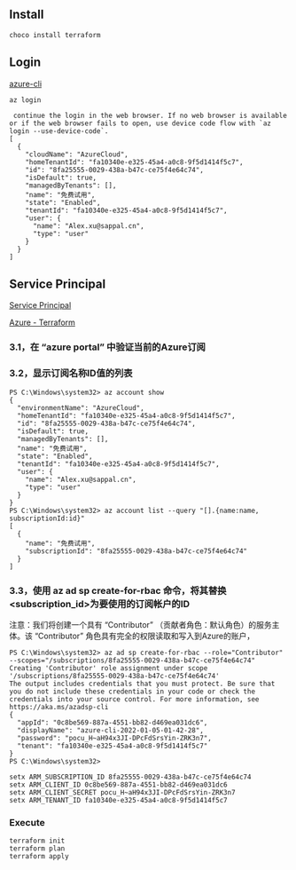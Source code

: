 ## Install
```
choco install terraform
```

## Login

[azure-cli](https://docs.azure.cn/zh-cn/cli/install-azure-cli-windows?view=azure-cli-latest&tabs=azure-cli)

```
az login
```

```shell
 continue the login in the web browser. If no web browser is available or if the web browser fails to open, use device code flow with `az login --use-device-code`.
[
  {
    "cloudName": "AzureCloud",
    "homeTenantId": "fa10340e-e325-45a4-a0c8-9f5d1414f5c7",
    "id": "8fa25555-0029-438a-b47c-ce75f4e64c74",
    "isDefault": true,
    "managedByTenants": [],
    "name": "免费试用",
    "state": "Enabled",
    "tenantId": "fa10340e-e325-45a4-a0c8-9f5d1414f5c7",
    "user": {
      "name": "Alex.xu@sappal.cn",
      "type": "user"
    }
  }
]
```


## Service Principal

[Service Principal](https://www.cnblogs.com/AllenMaster/p/13065643.html)

[Azure - Terraform](https://docs.microsoft.com/zh-cn/azure/developer/terraform/authenticate-to-azure?tabs=bash)

### 3.1，在 “azure portal” 中验证当前的Azure订阅

### 3.2，显示订阅名称ID值的列表
```
PS C:\Windows\system32> az account show
{
  "environmentName": "AzureCloud",
  "homeTenantId": "fa10340e-e325-45a4-a0c8-9f5d1414f5c7",
  "id": "8fa25555-0029-438a-b47c-ce75f4e64c74",
  "isDefault": true,
  "managedByTenants": [],
  "name": "免费试用",
  "state": "Enabled",
  "tenantId": "fa10340e-e325-45a4-a0c8-9f5d1414f5c7",
  "user": {
    "name": "Alex.xu@sappal.cn",
    "type": "user"
  }
}
PS C:\Windows\system32> az account list --query "[].{name:name, subscriptionId:id}"
[
  {
    "name": "免费试用",
    "subscriptionId": "8fa25555-0029-438a-b47c-ce75f4e64c74"
  }
]
```
### 3.3，使用 az ad sp create-for-rbac 命令，将其替换<subscription_id>为要使用的订阅帐户的ID

注意：我们将创建一个具有 “Contributor” （贡献者角色：默认角色）的服务主体。该 “Contributor” 角色具有完全的权限读取和写入到Azure的账户，
```
PS C:\Windows\system32> az ad sp create-for-rbac --role="Contributor" --scopes="/subscriptions/8fa25555-0029-438a-b47c-ce75f4e64c74"
Creating 'Contributor' role assignment under scope '/subscriptions/8fa25555-0029-438a-b47c-ce75f4e64c74'
The output includes credentials that you must protect. Be sure that you do not include these credentials in your code or check the credentials into your source control. For more information, see https://aka.ms/azadsp-cli
{
  "appId": "0c8be569-887a-4551-bb82-d469ea031dc6",
  "displayName": "azure-cli-2022-01-05-01-42-28",
  "password": "pocu_H~aH94x3JI-DPcFdSrsYin-ZRK3n7",
  "tenant": "fa10340e-e325-45a4-a0c8-9f5d1414f5c7"
}
PS C:\Windows\system32>
```


```shell
setx ARM_SUBSCRIPTION_ID 8fa25555-0029-438a-b47c-ce75f4e64c74
setx ARM_CLIENT_ID 0c8be569-887a-4551-bb82-d469ea031dc6    
setx ARM_CLIENT_SECRET pocu_H~aH94x3JI-DPcFdSrsYin-ZRK3n7
setx ARM_TENANT_ID fa10340e-e325-45a4-a0c8-9f5d1414f5c7
```

### Execute

```
terraform init
terraform plan
terraform apply
```